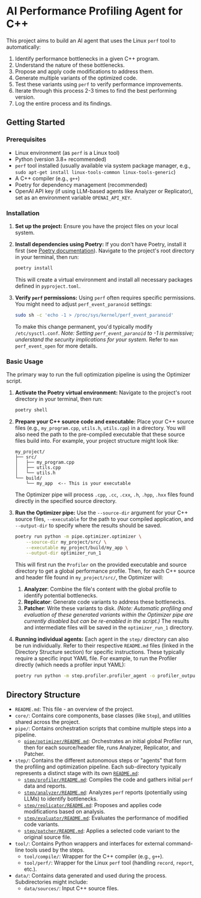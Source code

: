 # AI Performance Profiling Agent for C++

This project aims to build an AI agent that uses the Linux `perf` tool to automatically:
1. Identify performance bottlenecks in a given C++ program.
2. Understand the nature of these bottlenecks.
3. Propose and apply code modifications to address them.
4. Generate multiple variants of the optimized code.
5. Test these variants using `perf` to verify performance improvements.
6. Iterate through this process 2-3 times to find the best performing version.
7. Log the entire process and its findings.

## Getting Started

### Prerequisites

- Linux environment (as `perf` is a Linux tool)
- Python (version 3.8+ recommended)
- `perf` tool installed (usually available via system package manager, e.g., `sudo apt-get install linux-tools-common linux-tools-generic`)
- A C++ compiler (e.g., `g++`)
- Poetry for dependency management (recommended)
- OpenAI API key (if using LLM-based agents like Analyzer or Replicator), set as an environment variable `OPENAI_API_KEY`.

### Installation

1.  **Set up the project:**
    Ensure you have the project files on your local system.

2.  **Install dependencies using Poetry:**
    If you don't have Poetry, install it first (see [Poetry documentation](https://python-poetry.org/docs/#installation)).
    Navigate to the project's root directory in your terminal, then run:
    ```bash
    poetry install
    ```
    This will create a virtual environment and install all necessary packages defined in `pyproject.toml`.

3.  **Verify `perf` permissions:**
    Using `perf` often requires specific permissions. You might need to adjust `perf_event_paranoid` settings:
    ```bash
    sudo sh -c 'echo -1 > /proc/sys/kernel/perf_event_paranoid'
    ```
    To make this change permanent, you'd typically modify `/etc/sysctl.conf`.
    *Note: Setting `perf_event_paranoid` to -1 is permissive; understand the security implications for your system.* Refer to `man perf_event_open` for more details.

### Basic Usage

The primary way to run the full optimization pipeline is using the Optimizer script.

1.  **Activate the Poetry virtual environment:**
    Navigate to the project's root directory in your terminal, then run:
    ```bash
    poetry shell
    ```

2.  **Prepare your C++ source code and executable:**
    Place your C++ source files (e.g., `my_program.cpp`, `utils.h`, `utils.cpp`) in a directory. You will also need the path to the pre-compiled executable that these source files build into.
    For example, your project structure might look like:
    ```
    my_project/
    ├── src/
    │   ├── my_program.cpp
    │   ├── utils.cpp
    │   └── utils.h
    └── build/
        └── my_app  <-- This is your executable
    ```
    The Optimizer pipe will process `.cpp`, `.cc`, `.cxx`, `.h`, `.hpp`, `.hxx` files found directly in the specified source directory.

3.  **Run the Optimizer pipe:**
    Use the `--source-dir` argument for your C++ source files, `--executable` for the path to your compiled application, and `--output-dir` to specify where the results should be saved.
    ```bash
    poetry run python -m pipe.optimizer.optimizer \
        --source-dir my_project/src/ \
        --executable my_project/build/my_app \
        --output-dir optimizer_run_1
    ```
    This will first run the `Profiler` on the provided executable and source directory to get a global performance profile.
    Then, for each C++ source and header file found in `my_project/src/`, the Optimizer will:
    1.  **Analyzer**: Combine the file's content with the global profile to identify potential bottlenecks.
    2.  **Replicator**: Generate code variants to address these bottlenecks.
    3.  **Patcher**: Write these variants to disk.
    *(Note: Automatic profiling and evaluation of these generated variants within the Optimizer pipe are currently disabled but can be re-enabled in the script.)*
    The results and intermediate files will be saved in the `optimizer_run_1` directory.

4.  **Running individual agents:**
    Each agent in the `step/` directory can also be run individually. Refer to their respective `README.md` files (linked in the Directory Structure section) for specific instructions. These typically require a specific input YAML file.
    For example, to run the Profiler directly (which needs a profiler input YAML):
    ```bash
    poetry run python -m step.profiler.profiler_agent -o profiler_output.yaml step/profiler/examples/profiler_input.yaml
    ```

## Directory Structure

- `README.md`: This file - an overview of the project.
- `core/`: Contains core components, base classes (like `Step`), and utilities shared across the project.
- `pipe/`: Contains orchestration scripts that combine multiple steps into a pipeline.
  - [`pipe/optimizer/README.md`](pipe/optimizer/README.md): Orchestrates an initial global Profiler run, then for each source/header file, runs Analyzer, Replicator, and Patcher.
- `step/`: Contains the different autonomous steps or "agents" that form the profiling and optimization pipeline. Each sub-directory typically represents a distinct stage with its own [`README.md`](step/README.md):
  - [`step/profiler/README.md`](step/profiler/README.md): Compiles the code and gathers initial `perf` data and reports.
  - [`step/analyzer/README.md`](step/analyzer/README.md): Analyzes `perf` reports (potentially using LLMs) to identify bottlenecks.
  - [`step/replicator/README.md`](step/replicator/README.md): Proposes and applies code modifications based on analysis.
  - [`step/evaluator/README.md`](step/evaluator/README.md): Evaluates the performance of modified code variants.
  - [`step/patcher/README.md`](step/patcher/README.md): Applies a selected code variant to the original source file.
- `tool/`: Contains Python wrappers and interfaces for external command-line tools used by the steps.
  - `tool/compile/`: Wrapper for the C++ compiler (e.g., `g++`).
  - `tool/perf/`: Wrapper for the Linux `perf` tool (handling `record`, `report`, etc.).
- `data/`: Contains data generated and used during the process. Subdirectories might include:
  - `data/sources/`: Input C++ source files.
